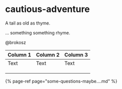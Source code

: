 # cautious-adventure

A tail as old as thyme.

… something something rhyme.

@brokosz

| Column 1 | Column 2 | Column 3 |
| :--- | :--- | :--- |
| Text | Text | Text |
|  |  |  |
|  |  |  |
|  |  |  |

{% page-ref page="some-questions-maybe....md" %}



